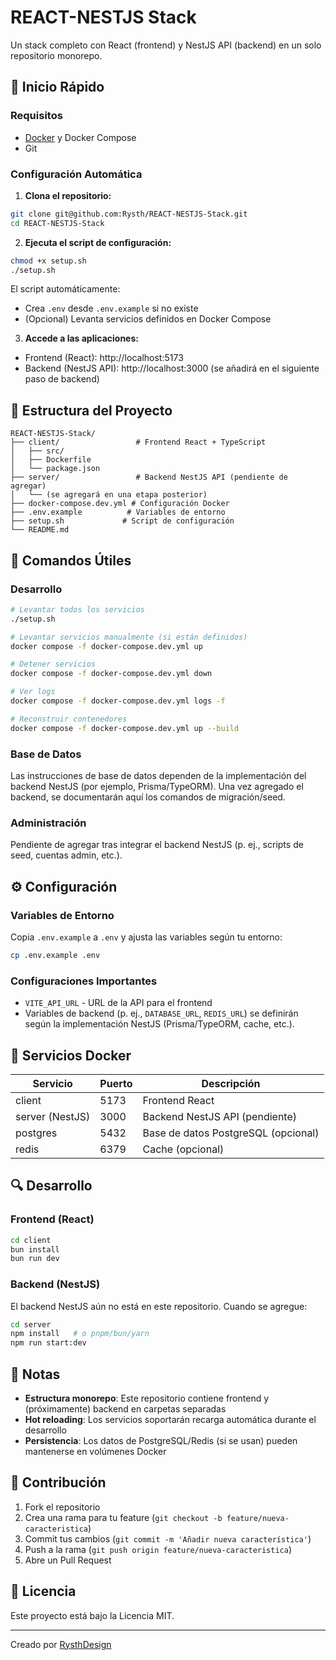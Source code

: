 # REACT-NESTJS Stack

Un stack completo con React (frontend) y NestJS API (backend) en un solo repositorio monorepo.

## 🚀 Inicio Rápido

### Requisitos
- [Docker](https://docs.docker.com/get-docker/) y Docker Compose
- Git

### Configuración Automática

1. **Clona el repositorio:**
```bash
git clone git@github.com:Rysth/REACT-NESTJS-Stack.git
cd REACT-NESTJS-Stack
```

2. **Ejecuta el script de configuración:**
```bash
chmod +x setup.sh
./setup.sh
```

El script automáticamente:
- Crea `.env` desde `.env.example` si no existe
- (Opcional) Levanta servicios definidos en Docker Compose

3. **Accede a las aplicaciones:**
- Frontend (React): http://localhost:5173
- Backend (NestJS API): http://localhost:3000 (se añadirá en el siguiente paso de backend)

## 📁 Estructura del Proyecto

```
REACT-NESTJS-Stack/
├── client/                 # Frontend React + TypeScript
│   ├── src/
│   ├── Dockerfile
│   └── package.json
├── server/                 # Backend NestJS API (pendiente de agregar)
│   └── (se agregará en una etapa posterior)
├── docker-compose.dev.yml # Configuración Docker
├── .env.example          # Variables de entorno
├── setup.sh             # Script de configuración
└── README.md
```

## 🔧 Comandos Útiles

### Desarrollo
```bash
# Levantar todos los servicios
./setup.sh

# Levantar servicios manualmente (si están definidos)
docker compose -f docker-compose.dev.yml up

# Detener servicios
docker compose -f docker-compose.dev.yml down

# Ver logs
docker compose -f docker-compose.dev.yml logs -f

# Reconstruir contenedores
docker compose -f docker-compose.dev.yml up --build
```

### Base de Datos
Las instrucciones de base de datos dependen de la implementación del backend NestJS (por ejemplo, Prisma/TypeORM). Una vez agregado el backend, se documentarán aquí los comandos de migración/seed.

### Administración
Pendiente de agregar tras integrar el backend NestJS (p. ej., scripts de seed, cuentas admin, etc.).

## ⚙️ Configuración

### Variables de Entorno
Copia `.env.example` a `.env` y ajusta las variables según tu entorno:

```bash
cp .env.example .env
```

### Configuraciones Importantes
- `VITE_API_URL` - URL de la API para el frontend
- Variables de backend (p. ej., `DATABASE_URL`, `REDIS_URL`) se definirán según la implementación NestJS (Prisma/TypeORM, cache, etc.).

## 🐳 Servicios Docker

| Servicio | Puerto | Descripción |
|----------|--------|-------------|
| client | 5173 | Frontend React |
| server (NestJS) | 3000 | Backend NestJS API (pendiente) |
| postgres | 5432 | Base de datos PostgreSQL (opcional) |
| redis | 6379 | Cache (opcional) |

## 🔍 Desarrollo

### Frontend (React)
```bash
cd client
bun install
bun run dev
```

### Backend (NestJS)
El backend NestJS aún no está en este repositorio. Cuando se agregue:
```bash
cd server
npm install   # o pnpm/bun/yarn
npm run start:dev
```

## 📝 Notas

- **Estructura monorepo**: Este repositorio contiene frontend y (próximamente) backend en carpetas separadas
- **Hot reloading**: Los servicios soportarán recarga automática durante el desarrollo
- **Persistencia**: Los datos de PostgreSQL/Redis (si se usan) pueden mantenerse en volúmenes Docker

## 🤝 Contribución

1. Fork el repositorio
2. Crea una rama para tu feature (`git checkout -b feature/nueva-caracteristica`)
3. Commit tus cambios (`git commit -m 'Añadir nueva característica'`)
4. Push a la rama (`git push origin feature/nueva-caracteristica`)
5. Abre un Pull Request

## 📄 Licencia

Este proyecto está bajo la Licencia MIT.

---

Creado por [RysthDesign](https://rysthdesign.com/)

